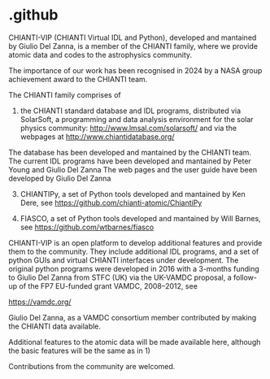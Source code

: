 # .github

CHIANTI-VIP (CHIANTI Virtual IDL and Python), developed and mantained by Giulio Del Zanna, 
is a member of the CHIANTI family, where we provide atomic data and codes to the astrophysics community. 

The importance of our work has been recognised in 2024 by a NASA group achievement award to the CHIANTI team.

The CHIANTI family comprises of 

1) the CHIANTI standard database and IDL programs, distributed via SolarSoft,
 a programming and data analysis environment for the solar physics community: http://www.lmsal.com/solarsoft/ 
 and via the webpages at http://www.chiantidatabase.org/

The database has been developed and mantained by the CHIANTI team.
The current IDL programs have been developed and mantained by  Peter Young and Giulio Del Zanna
The web pages and the user guide have been developed by Giulio Del Zanna

3) CHIANTIPy, a set of Python tools developed and mantained by Ken Dere, see https://github.com/chianti-atomic/ChiantiPy

4) FIASCO, a set of Python tools developed and mantained by Will Barnes, see https://github.com/wtbarnes/fiasco

CHIANTI-VIP is an open platform to  develop additional features and provide them to the community. 
They include additional IDL programs, and a set of python GUIs and virtual CHIANTI interfaces under development. The original 
python programs were developed in 2016 with a 3-months funding to Giulio Del Zanna from STFC (UK) via the UK-VAMDC proposal, 
a follow-up of the FP7 EU-funded grant VAMDC, 2008–2012, see 

https://vamdc.org/ 

Giulio Del Zanna, as a VAMDC consortium member contributed by making the CHIANTI data available. 

Additional features to the atomic data will be made available here, although the basic features will be the same as in 1)

Contributions from the community are welcomed. 
